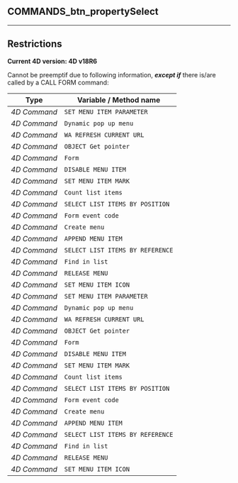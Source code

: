 ﻿## COMMANDS_btn_propertySelect---## Restrictions**Current 4D version: 4D v18R6**Cannot be preemptif due to following information, ***except if*** there is/are called by a CALL FORM command:|Type|Variable / Method name||------|------||*4D Command*|`SET MENU ITEM PARAMETER`||*4D Command*|`Dynamic pop up menu`||*4D Command*|`WA REFRESH CURRENT URL`||*4D Command*|`OBJECT Get pointer`||*4D Command*|`Form`||*4D Command*|`DISABLE MENU ITEM`||*4D Command*|`SET MENU ITEM MARK`||*4D Command*|`Count list items`||*4D Command*|`SELECT LIST ITEMS BY POSITION`||*4D Command*|`Form event code`||*4D Command*|`Create menu`||*4D Command*|`APPEND MENU ITEM`||*4D Command*|`SELECT LIST ITEMS BY REFERENCE`||*4D Command*|`Find in list`||*4D Command*|`RELEASE MENU`||*4D Command*|`SET MENU ITEM ICON`||*4D Command*|`SET MENU ITEM PARAMETER`||*4D Command*|`Dynamic pop up menu`||*4D Command*|`WA REFRESH CURRENT URL`||*4D Command*|`OBJECT Get pointer`||*4D Command*|`Form`||*4D Command*|`DISABLE MENU ITEM`||*4D Command*|`SET MENU ITEM MARK`||*4D Command*|`Count list items`||*4D Command*|`SELECT LIST ITEMS BY POSITION`||*4D Command*|`Form event code`||*4D Command*|`Create menu`||*4D Command*|`APPEND MENU ITEM`||*4D Command*|`SELECT LIST ITEMS BY REFERENCE`||*4D Command*|`Find in list`||*4D Command*|`RELEASE MENU`||*4D Command*|`SET MENU ITEM ICON`|